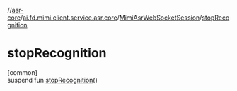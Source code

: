 //[asr-core](../../../index.md)/[ai.fd.mimi.client.service.asr.core](../index.md)/[MimiAsrWebSocketSession](index.md)/[stopRecognition](stop-recognition.md)

# stopRecognition

[common]\
suspend fun [stopRecognition](stop-recognition.md)()
